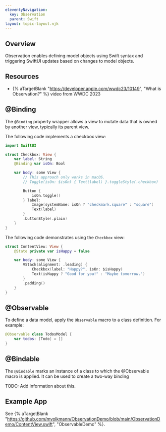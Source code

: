 ```yaml
---
eleventyNavigation:
  key: Observation
  parent: Swift
layout: topic-layout.njk
---
```


## Overview

Observation enables defining model objects using Swift syntax
and triggering SwiftUI updates based on changes to model objects.

## Resources

- {% aTargetBlank "https://developer.apple.com/wwdc23/10149",
  "What is Observation?" %} video from WWDC 2023

## @Binding

The `@Binding` property wrapper allows a view to mutate data
that is owned by another view, typically its parent view.

The following code implements a checkbox view:

```swift
import SwiftUI

struct Checkbox: View {
    var label: String
    @Binding var isOn: Bool

    var body: some View {
        // This approach only works in macOS.
        // Toggle(isOn: $isOn) { Text(label) }.toggleStyle(.checkbox)

        Button {
            isOn.toggle()
        } label:
            Image(systemName: isOn ? "checkmark.square" : "square")
            Text(label)
        }
        .buttonStyle(.plain)
    }
}
```

The following code demonstrates using the `Checkbox` view:

```swift
struct ContentView: View {
    @State private var isHappy = false

    var body: some View {
        VStack(alignment: .leading) {
            Checkbox(label: "Happy?", isOn: $isHappy)
            Text(isHappy ? "Good for you!" : "Maybe tomorrow.")
        }
        .padding()
    }
}
```

## @Observable

To define a data model, apply the `Observable` macro to a class definition.
For example:

```swift
@Observable class TodosModel {
    var todos: [Todo] = []
}
```

## @Bindable

The `@Bindable` marks an instance of a class
to which the @Observable macro is applied.
It can be used to create a two-way binding

TODO: Add information about this.

## Example App

See {% aTargetBlank
"https://github.com/mvolkmann/ObservationDemo/blob/main/ObservationDemo/ContentView.swift",
"ObservableDemo" %}.
